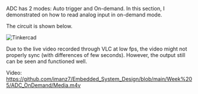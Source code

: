 ADC has 2 modes: Auto trigger and On-demand. In this section, I demonstrated on how to read analog input in on-demand mode.


The circuit is shown below.

![Tinkercad](https://user-images.githubusercontent.com/73816908/99486924-25c36280-29a0-11eb-909f-9c2c52fa2f8b.png)


Due to the live video recorded through VLC at low fps, the video might not properly sync (with differences of few seconds).
However, the output still can be seen and functioned well.

Video:
https://github.com/imanz7/Embedded_System_Design/blob/main/Week%205/ADC_OnDemand/Media.m4v
